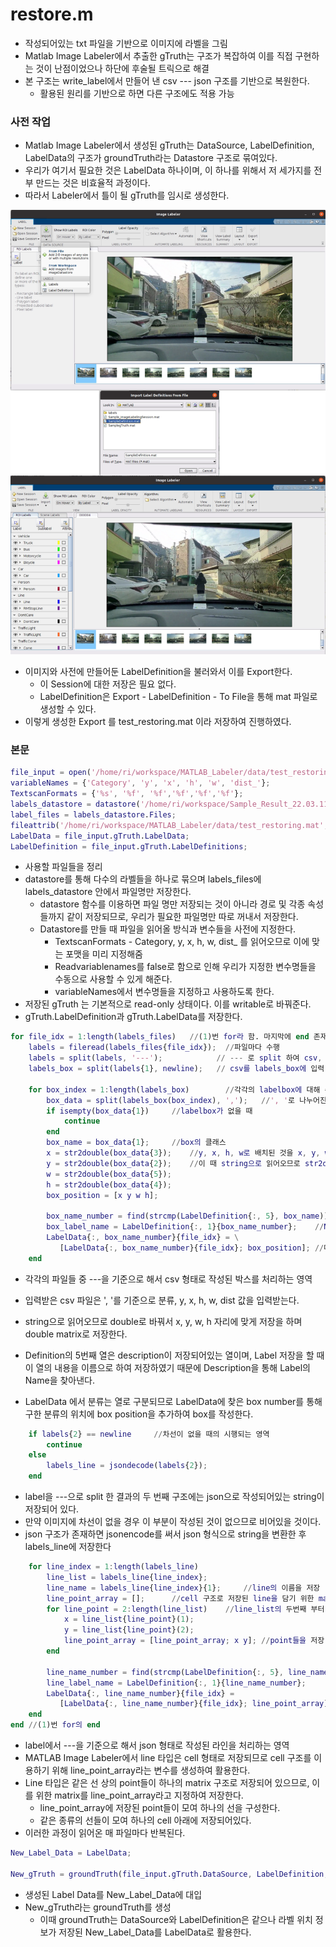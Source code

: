 # restore.m

- 작성되어있는 txt 파일을 기반으로 이미지에 라벨을 그림
-  Matlab Image Labeler에서 추출한 gTruth는 구조가 복잡하여 이를 직접 구현하는 것이 난점이었으나 하단에 후술될 트릭으로 해결
- 본 구조는 write_label에서 만들어 낸 csv --- json 구조를 기반으로 복원한다.
  - 활용된 원리를 기반으로 하면 다른 구조에도 적용 가능



### 사전 작업

- Matlab Image Labeler에서 생성된 gTruth는 DataSource, LabelDefinition, LabelData의 구조가 groundTruth라는 Datastore 구조로 묶여있다.
- 우리가 여기서 필요한 것은 LabelData 하나이며, 이 하나를 위해서 저 세가지를 전부 만드는 것은 비효율적 과정이다.
- 따라서 Labeler에서 틀이 될 gTruth를 임시로 생성한다.

![](./image/restore1.png)

- 이미지와 사전에 만들어둔 LabelDefinition을 불러와서 이를 Export한다.
  - 이 Session에 대한 저장은 필요 없다.
  - LabelDefinition은 Export - LabelDefinition - To File을 통해 mat 파일로 생성할 수 있다.
- 이렇게 생성한 Export 를 test_restoring.mat 이라 저장하여 진행하였다.



### 본문



```matlab
file_input = open('/home/ri/workspace/MATLAB_Labeler/data/test_restoring.mat');
variableNames = {'Category', 'y', 'x', 'h', 'w', 'dist_'};
TextscanFormats = {'%s', '%f', '%f','%f','%f','%f'};
labels_datastore = datastore('/home/ri/workspace/Sample_Result_22.03.11/220209/magok/2022-02-09-19-54-16/label/', 'TextscanFormats', TextscanFormats, 'ReadVariablenames', false, 'VariableNames', variableNames);
label_files = labels_datastore.Files;
fileattrib('/home/ri/workspace/MATLAB_Labeler/data/test_restoring.mat', '+w');
LabelData = file_input.gTruth.LabelData;
LabelDefinition = file_input.gTruth.LabelDefinitions;
```

- 사용할 파일들을 정리
- datastore를 통해 다수의 라벨들을 하나로 묶으며 labels_files에 labels_datastore 안에서 파일명만 저장한다.
  - datastore 함수를 이용하면 파일 명만 저장되는 것이 아니라 경로 및 각종 속성들까지 같이 저장되므로, 우리가 필요한 파일명만 따로 꺼내서 저장한다.
  - Datastore를 만들 때 파일을 읽어올 방식과 변수들을 사전에 지정한다.
    - TextscanFormats - Category, y, x, h, w, dist_ 를 읽어오므로 이에 맞는 포맷을 미리 지정해줌
    - Readvariablenames를 false로 함으로 인해 우리가 지정한 변수명들을 수동으로 사용할 수 있게 해준다.
    - variableNames에서 변수명들을 지정하고 사용하도록 한다.
- 저장된 gTruth 는 기본적으로 read-only 상태이다. 이를 writable로 바꿔준다.
- gTruth.LabelDefinition과 gTruth.LabelData를 저장한다.



```matlab
for file_idx = 1:length(labels_files)	//(1)번 for라 함. 마지막에 end 존재
    labels = fileread(labels_files{file_idx});	//파일마다 수행 
    labels = split(labels, '---');			  // --- 로 split 하여 csv, json을 나눔
    labels_box = split(labels{1}, newline);	  // csv를 labels_box에 입력
    
    for box_index = 1:length(labels_box)		//각각의 labelbox에 대해 수행
        box_data = split(labels_box(box_index), ',');	//', '로 나누어진 정보를 읽기 위함
        if isempty(box_data{1})		//labelbox가 없을 때
            continue
        end
        box_name = box_data{1};		//box의 클래스
        x = str2double(box_data{3});	//y, x, h, w로 배치된 것을 x, y, w, h에 각각 대입
        y = str2double(box_data{2});	//이 때 string으로 읽어오므로 str2double을 통해 실수로 바꿔줌
        w = str2double(box_data{5});
        h = str2double(box_data{4});
        box_position = [x y w h];		
    
        box_name_number = find(strcmp(LabelDefinition{:, 5}, box_name));  //description으로부터 Name 번호 찾기
        box_label_name = LabelDefinition{:, 1}{box_name_number};	//Name 번호로 Name 찾기
        LabelData{:, box_name_number}{file_idx} = \
           [LabelData{:, box_name_number}{file_idx}; box_position];	//데이터 입력
    end
```

- 각각의 파일들 중 ---을 기준으로 해서 csv 형태로 작성된 박스를 처리하는 영역
- 입력받은 csv 파일은 ', '를 기준으로 분류, y, x, h, w, dist 값을 입력받는다.

- string으로 읽어오므로 double로 바꿔서 x, y, w, h 자리에 맞게 저장을 하며 double matrix로 저장한다.
- Definition의 5번째 열은 description이 저장되어있는 열이며, Label 저장을 할 때 이 열의 내용을 이름으로 하여 저장하였기 때문에 Description을 통해 Label의 Name을 찾아낸다.

- LabelData 에서 분류는 열로 구분되므로 LabelData에 찾은 box number를 통해 구한 분류의 위치에 box position을 추가하여 box를 작성한다.



```matlab
    if labels{2} == newline		//차선이 없을 때의 시행되는 영역
        continue
    else
        labels_line = jsondecode(labels{2});
    end
```

- label을 ---으로 split 한 결과의 두 번째 구조에는 json으로 작성되어있는 string이 저장되어 있다.
- 만약 이미지에 차선이 없을 경우 이 부분이 작성된 것이 없으므로 비어있을 것이다.
- json 구조가 존재하면 jsonencode를 써서 json 형식으로 string을 변환한 후 labels_line에 저장한다



```matlab
	for line_index = 1:length(labels_line)
        line_list = labels_line{line_index};
        line_name = labels_line{line_index}{1};		//line의 이름을 저장
        line_point_array = [];		//cell 구조로 저장된 line을 담기 위한 matrix
        for line_point = 2:length(line_list)	//line_list의 두번째 부터 point가 찍힘	
            x = line_list{line_point}(1);
            y = line_list{line_point}(2);
            line_point_array = [line_point_array; x y];	//point들을 저장
        end
        
        line_name_number = find(strcmp(LabelDefinition{:, 5}, line_name));	//box의 Description으로부터
        line_label_name = LabelDefinition{:, 1}{line_name_number};			//Name을 찾는 과정과 동일
        LabelData{:, line_name_number}{file_idx} =
           [LabelData{:, line_name_number}{file_idx}; line_point_array];	
    end
end	//(1)번 for의 end
```

- label에서 ---을 기준으로 해서 json 형태로 작성된 라인을 처리하는 영역
- MATLAB Image Labeler에서 line 타입은 cell 형태로 저장되므로 cell 구조를 이용하기 위해 line_point_array라는 변수를 생성하여 활용한다.
- Line 타입은 같은 선 상의 point들이 하나의 matrix 구조로 저장되어 있으므로, 이를 위한 matrix를 line_point_array라고 지정하여 저장한다.
  - line_point_array에 저장된 point들이 모여 하나의 선을 구성한다.
  - 같은 종류의 선들이 모여 하나의 cell 아래에 저장되어있다.
- 이러한 과정이 읽어온 매 파일마다 반복된다.



```matlab
New_Label_Data = LabelData;

New_gTruth = groundTruth(file_input.gTruth.DataSource, LabelDefinition, New_Label_Data);
```

- 생성된 Label Data를 New_Label_Data에 대입
- New_gTruth라는 groundTruth를 생성
  - 이때 groundTruth는 DataSource와 LabelDefinition은 같으나 라벨 위치 정보가 저장된 New_Label_Data를 LabelData로 활용한다.
